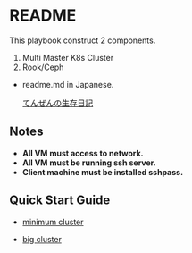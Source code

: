 # README

This playbook construct 2 components.
1. Multi Master K8s Cluster
2. Rook/Ceph

* readme.md in Japanese.

    [てんぜんの生存日記](https://tenzen.hatenablog.com/entry/2020/08/20/203448)

## Notes

* __All VM must access to network.__
* __All VM must be running ssh server.__
* __Client machine must be installed sshpass.__

## Quick Start Guide

* [minimum cluster](docs/minimum.md)

* [big cluster](docs/big.md)